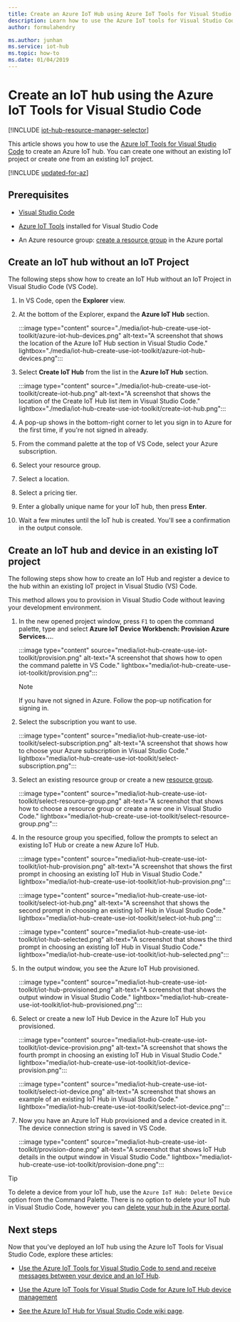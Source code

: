 ```yaml
---
title: Create an Azure IoT Hub using Azure IoT Tools for Visual Studio Code
description: Learn how to use the Azure IoT tools for Visual Studio Code to create an Azure IoT hub in a resource group. 
author: formulahendry

ms.author: junhan
ms.service: iot-hub
ms.topic: how-to
ms.date: 01/04/2019
---
```


# Create an IoT hub using the Azure IoT Tools for Visual Studio Code

[!INCLUDE [iot-hub-resource-manager-selector](../../includes/iot-hub-resource-manager-selector.md)]

This article shows you how to use the [Azure IoT Tools for Visual Studio Code](https://marketplace.visualstudio.com/items?itemName=vsciot-vscode.azure-iot-toolkit) to create an Azure IoT hub. You can create one without an existing IoT project or create one from an existing IoT project.

[!INCLUDE [updated-for-az](../../includes/updated-for-az.md)]

## Prerequisites

- [Visual Studio Code](https://code.visualstudio.com/)

- [Azure IoT Tools](https://marketplace.visualstudio.com/items?itemName=vsciot-vscode.azure-iot-toolkit) installed for Visual Studio Code

- An Azure resource group: [create a resource group](../azure-resource-manager/management/manage-resource-groups-portal.md#create-resource-groups) in the Azure portal

## Create an IoT hub without an IoT Project

The following steps show how to create an IoT Hub without an IoT Project in Visual Studio Code (VS Code).

1. In VS Code, open the **Explorer** view.

2. At the bottom of the Explorer, expand the **Azure IoT Hub** section.

   :::image type="content" source="./media/iot-hub-create-use-iot-toolkit/azure-iot-hub-devices.png" alt-text="A screenshot that shows the location of the Azure IoT Hub section in Visual Studio Code." lightbox="./media/iot-hub-create-use-iot-toolkit/azure-iot-hub-devices.png":::

3. Select **Create IoT Hub** from the list in the **Azure IoT Hub** section.

   :::image type="content" source="./media/iot-hub-create-use-iot-toolkit/create-iot-hub.png" alt-text="A screenshot that shows the location of the Create IoT Hub list item in Visual Studio Code." lightbox="./media/iot-hub-create-use-iot-toolkit/create-iot-hub.png":::

4. A pop-up shows in the bottom-right corner to let you sign in to Azure for the first time, if you're not signed in already.

5. From the command palette at the top of VS Code, select your Azure subscription.

6. Select your resource group.

7. Select a location.

8. Select a pricing tier.

9. Enter a globally unique name for your IoT hub, then press **Enter**.

10. Wait a few minutes until the IoT hub is created. You'll see a confirmation in the output console.

## Create an IoT hub and device in an existing IoT project

The following steps show how to create an IoT Hub and register a device to the hub within an existing IoT project in Visual Studio (VS) Code.

This method allows you to provision in Visual Studio Code without leaving your development environment.

1. In the new opened project window, press `F1` to open the command palette, type and select **Azure IoT Device Workbench: Provision Azure Services...**.

   :::image type="content" source="media/iot-hub-create-use-iot-toolkit/provision.png" alt-text="A screenshot that shows how to open the command palette in VS Code." lightbox="media/iot-hub-create-use-iot-toolkit/provision.png":::

    > [!NOTE]
    > If you have not signed in Azure. Follow the pop-up notification for signing in.

1. Select the subscription you want to use.

   :::image type="content" source="media/iot-hub-create-use-iot-toolkit/select-subscription.png" alt-text="A screenshot that shows how to choose your Azure subscription in Visual Studio Code." lightbox="media/iot-hub-create-use-iot-toolkit/select-subscription.png":::

1. Select an existing resource group or create a new [resource group](../azure-resource-manager/management/overview.md#terminology).

   :::image type="content" source="media/iot-hub-create-use-iot-toolkit/select-resource-group.png" alt-text="A screenshot that shows how to choose a resource group or create a new one in Visual Studio Code." lightbox="media/iot-hub-create-use-iot-toolkit/select-resource-group.png":::

1. In the resource group you specified, follow the prompts to select an existing IoT Hub or create a new Azure IoT Hub.

   :::image type="content" source="media/iot-hub-create-use-iot-toolkit/iot-hub-provision.png" alt-text="A screenshot that shows the first prompt in choosing an existing IoT Hub in Visual Studio Code." lightbox="media/iot-hub-create-use-iot-toolkit/iot-hub-provision.png":::

   :::image type="content" source="media/iot-hub-create-use-iot-toolkit/select-iot-hub.png" alt-text="A screenshot that shows the second prompt in choosing an existing IoT Hub in Visual Studio Code." lightbox="media/iot-hub-create-use-iot-toolkit/select-iot-hub.png":::

   :::image type="content" source="media/iot-hub-create-use-iot-toolkit/iot-hub-selected.png" alt-text="A screenshot that shows the third prompt in choosing an existing IoT Hub in Visual Studio Code." lightbox="media/iot-hub-create-use-iot-toolkit/iot-hub-selected.png":::

1. In the output window, you see the Azure IoT Hub provisioned.

   :::image type="content" source="media/iot-hub-create-use-iot-toolkit/iot-hub-provisioned.png" alt-text="A screenshot that shows the output window in Visual Studio Code." lightbox="media/iot-hub-create-use-iot-toolkit/iot-hub-provisioned.png":::

1. Select or create a new IoT Hub Device in the Azure IoT Hub you provisioned.

   :::image type="content" source="media/iot-hub-create-use-iot-toolkit/iot-device-provision.png" alt-text="A screenshot that shows the fourth prompt in choosing an existing IoT Hub in Visual Studio Code." lightbox="media/iot-hub-create-use-iot-toolkit/iot-device-provision.png":::

   :::image type="content" source="media/iot-hub-create-use-iot-toolkit/select-iot-device.png" alt-text="A screenshot that shows an example of an existing IoT Hub in Visual Studio Code." lightbox="media/iot-hub-create-use-iot-toolkit/select-iot-device.png":::

1. Now you have an Azure IoT Hub provisioned and a device created in it. The device connection string is saved in VS Code.

   :::image type="content" source="media/iot-hub-create-use-iot-toolkit/provision-done.png" alt-text="A screenshot that shows IoT Hub details in the output window in Visual Studio Code." lightbox="media/iot-hub-create-use-iot-toolkit/provision-done.png":::

> [!TIP]
> To delete a device from your IoT hub, use the `Azure IoT Hub: Delete Device` option from the Command Palette. There is no option to delete your IoT hub in Visual Studio Code, however you can [delete your hub in the Azure portal](iot-hub-create-through-portal.md#delete-an-iot-hub).

## Next steps

Now that you've deployed an IoT hub using the Azure IoT Tools for Visual Studio Code, explore these articles:

- [Use the Azure IoT Tools for Visual Studio Code to send and receive messages between your device and an IoT Hub](iot-hub-vscode-iot-toolkit-cloud-device-messaging.md).

- [Use the Azure IoT Tools for Visual Studio Code for Azure IoT Hub device management](iot-hub-device-management-iot-toolkit.md)

- [See the Azure IoT Hub for Visual Studio Code wiki page](https://github.com/microsoft/vscode-azure-iot-toolkit/wiki).
